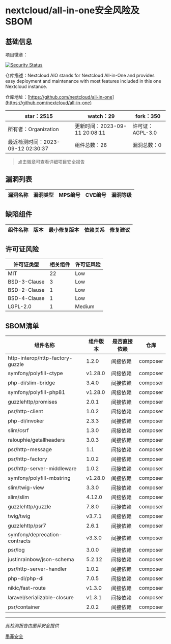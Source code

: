# nextcloud/all-in-one安全风险及SBOM

## 基础信息

项目徽章：

[![Security Status](https://www.murphysec.com/platform3/v31/badge/1701302185606381568.svg)](https://www.murphysec.com/console/report/1691515638463221760/1701302185606381568)

仓库描述：Nextcloud AIO stands for Nextcloud All-in-One and provides easy deployment and maintenance with most features included in this one Nextcloud instance.

仓库地址：[https://github.com/nextcloud/all-in-one](https://github.com/nextcloud/all-in-one)

| star：2515 | watch：29 | fork：350 |
| ----------- | -------------- | ------------ |
| 所有者：Organization | 更新时间：2023-09-11 20:08:11 | 许可证：AGPL-3.0 |
| 最近检测时间：2023-09-12 02:30:37 | 组件总数：26 | 漏洞总数：0 |

> 点击徽章可查看详细项目安全报告



## 漏洞列表

| 漏洞名称 | 漏洞类型 | MPS编号 | CVE编号 | 漏洞等级 |
| ------- | ------ | ------- | ------ | ----- |





## 缺陷组件

| 组件名称 | 版本 | 最小修复版本 | 依赖关系 | 修复建议 |
| -------- | ---- | ------------ | -------- | -------- |





## 许可证风险

| 许可证类型 | 相关组件 | 许可证风险 |
| ---------- | -------- | ---------- |
|MIT|22|Low|
|BSD-3-Clause|3|Low|
|BSD-2-Clause|1|Low|
|BSD-4-Clause|1|Low|
|LGPL-2.0|1|Medium|




## SBOM清单

| 组件名称 | 组件版本 | 是否直接依赖 | 仓库 |
| -------- | -------- | ------------ | ---- |
|http-interop/http-factory-guzzle|1.2.0|间接依赖|composer|
|symfony/polyfill-ctype|v1.28.0|间接依赖|composer|
|php-di/slim-bridge|3.4.0|间接依赖|composer|
|symfony/polyfill-php81|v1.28.0|间接依赖|composer|
|guzzlehttp/promises|2.0.1|间接依赖|composer|
|psr/http-client|1.0.2|间接依赖|composer|
|php-di/invoker|2.3.3|间接依赖|composer|
|slim/csrf|1.3.0|间接依赖|composer|
|ralouphie/getallheaders|3.0.3|间接依赖|composer|
|psr/http-message|1.1|间接依赖|composer|
|psr/http-factory|1.0.2|间接依赖|composer|
|psr/http-server-middleware|1.0.2|间接依赖|composer|
|symfony/polyfill-mbstring|v1.28.0|间接依赖|composer|
|slim/twig-view|3.3.0|间接依赖|composer|
|slim/slim|4.12.0|间接依赖|composer|
|guzzlehttp/guzzle|7.8.0|间接依赖|composer|
|twig/twig|v3.7.1|间接依赖|composer|
|guzzlehttp/psr7|2.6.1|间接依赖|composer|
|symfony/deprecation-contracts|v3.3.0|间接依赖|composer|
|psr/log|3.0.0|间接依赖|composer|
|justinrainbow/json-schema|5.2.12|间接依赖|composer|
|psr/http-server-handler|1.0.2|间接依赖|composer|
|php-di/php-di|7.0.5|间接依赖|composer|
|nikic/fast-route|v1.3.0|间接依赖|composer|
|laravel/serializable-closure|v1.3.1|间接依赖|composer|
|psr/container|2.0.2|间接依赖|composer|


------

*此检测报告由墨菲安全提供*

[墨菲安全](www.murphysec.com)
